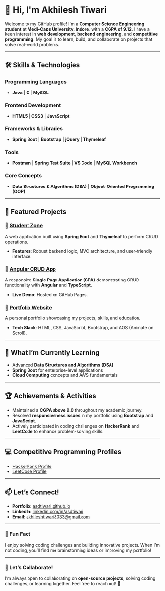 # 👋 Hi, I'm Akhilesh Tiwari  

Welcome to my GitHub profile! I'm a **Computer Science Engineering student** at **Medi-Caps University, Indore**, with a **CGPA of 9.12**. I have a keen interest in **web development**, **backend engineering**, and **competitive programming**. My goal is to learn, build, and collaborate on projects that solve real-world problems.

---

## 🛠️ Skills & Technologies

### **Programming Languages**
- **Java** | **C** | **MySQL**

### **Frontend Development**
- **HTML5** | **CSS3** | **JavaScript**

### **Frameworks & Libraries**
- **Spring Boot** | **Bootstrap** | **jQuery** | **Thymeleaf**

### **Tools**
- **Postman** | **Spring Test Suite** | **VS Code** | **MySQL Workbench**

### **Core Concepts**
- **Data Structures & Algorithms (DSA)** | **Object-Oriented Programming (OOP)**

---

## 🌟 Featured Projects

### 📌 [Student Zone](https://github.com/asdtiwari/studentZone)
A web application built using **Spring Boot** and **Thymeleaf** to perform CRUD operations.  
- **Features**: Robust backend logic, MVC architecture, and user-friendly interface.

### 📌 [Angular CRUD App](https://asdtiwari.github.io/angularCrudOperation)
A responsive **Single Page Application (SPA)** demonstrating CRUD functionality with **Angular** and **TypeScript**.  
- **Live Demo**: Hosted on GitHub Pages.

### 📌 [Portfolio Website](https://asdtiwari.github.io)
A personal portfolio showcasing my projects, skills, and education.  
- **Tech Stack**: HTML, CSS, JavaScript, Bootstrap, and AOS (Animate on Scroll).

---

## 🚀 What I’m Currently Learning
- Advanced **Data Structures and Algorithms (DSA)**  
- **Spring Boot** for enterprise-level applications  
- **Cloud Computing** concepts and AWS fundamentals  

---

## 🏆 Achievements & Activities
- Maintained a **CGPA above 9.0** throughout my academic journey.  
- Resolved **responsiveness issues** in my portfolio using **Bootstrap** and **JavaScript**.  
- Actively participated in coding challenges on **HackerRank** and **LeetCode** to enhance problem-solving skills.

---

## 💻 Competitive Programming Profiles
- [HackerRank Profile](https://www.hackerrank.com/asdtiwari)  
- [LeetCode Profile](https://leetcode.com/u/asdtiwari/)

---

## 📫 Let’s Connect!
- **Portfolio**: [asdtiwari.github.io](https://asdtiwari.github.io)  
- **LinkedIn**: [linkedin.com/in/asdtiwari](https://linkedin.com/in/asdtiwari)  
- **Email**: [akhileshtiwari8033@gmail.com](mailto:akhileshtiwari8033@gmail.com)  

---

### 🌟 Fun Fact
I enjoy solving coding challenges and building innovative projects. When I’m not coding, you’ll find me brainstorming ideas or improving my portfolio!

---

### 💬 Let’s Collaborate!
I’m always open to collaborating on **open-source projects**, solving coding challenges, or learning together. Feel free to reach out! 🚀

<!---
asdtiwari/asdtiwari is a ✨ special ✨ repository because its `README.md` (this file) appears on your GitHub profile.
You can click the Preview link to take a look at your changes.
--->
